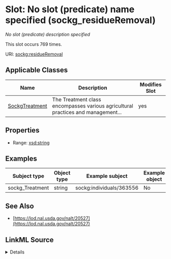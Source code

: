 

# Slot: No slot (predicate) name specified (sockg_residueRemoval)


_No slot (predicate) description specified_






This slot occurs 769 times.


URI: [sockg:residueRemoval](https://idir.uta.edu/sockg-ontology/docs/residueRemoval)



<!-- no inheritance hierarchy -->





## Applicable Classes

| Name | Description | Modifies Slot |
| --- | --- | --- |
| [SockgTreatment](../classes/SockgTreatment.md) | The Treatment class encompasses various agricultural practices and management... |  yes  |







## Properties

* Range: [xsd:string](http://www.w3.org/2001/XMLSchema#string)






## Examples

| Subject type | Object type | Example subject | Example object | Occurrences |
| --- | --- | --- | --- | --- |
| sockg_Treatment | string | sockg:individuals/363556 | No | 769 |


## See Also

* [https://lod.nal.usda.gov/nalt/20527](https://lod.nal.usda.gov/nalt/20527)



## LinkML Source

<details>

```yaml
name: sockg_residueRemoval
annotations:
  count:
    tag: count
    value: 769
description: No slot (predicate) description specified
title: No slot (predicate) name specified
examples:
- object:
    example_object: 'No'
    example_object_type: string
    example_predicate: sockg:residueRemoval
    example_subject: sockg:individuals/363556
    example_subject_type: sockg_Treatment
from_schema: soc-kg
see_also:
- https://lod.nal.usda.gov/nalt/20527
rank: 1000
domain: sockg_Treatment
slot_uri: sockg:residueRemoval
alias: sockg_residueRemoval
domain_of:
- sockg_Treatment
range: string

```
</details>